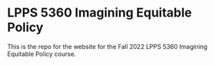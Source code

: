 # LPPS 5360 Imagining Equitable Policy

This is the repo for the website for the Fall 2022 LPPS 5360 Imagining Equitable Policy course. 

